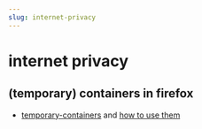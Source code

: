 ```yaml
---
slug: internet-privacy
---
```


# internet privacy

## (temporary) containers in firefox

- [temporary-containers](https://github.com/stoically/temporary-containers) and [how to use them](https://medium.com/@stoically/enhance-your-privacy-in-firefox-with-temporary-containers-33925cd6cd21)